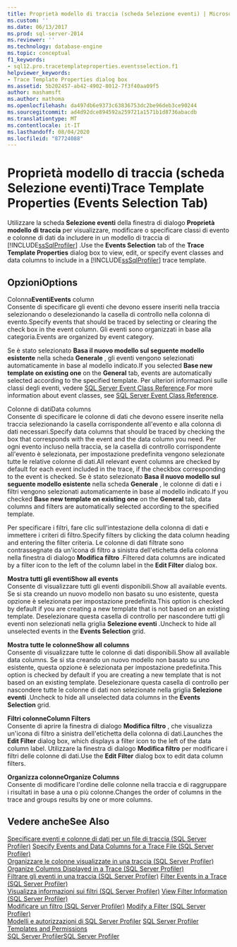 ```yaml
---
title: Proprietà modello di traccia (scheda Selezione eventi) | Microsoft Docs
ms.custom: ''
ms.date: 06/13/2017
ms.prod: sql-server-2014
ms.reviewer: ''
ms.technology: database-engine
ms.topic: conceptual
f1_keywords:
- sql12.pro.tracetemplateproperties.eventsselection.f1
helpviewer_keywords:
- Trace Template Properties dialog box
ms.assetid: 5b202457-ab42-4902-8012-7f3f40aa09f5
author: mashamsft
ms.author: mathoma
ms.openlocfilehash: da497db6e9373c63836753dc2be96deb3ce90244
ms.sourcegitcommit: ad4d92dce894592a259721a1571b1d8736abacdb
ms.translationtype: MT
ms.contentlocale: it-IT
ms.lasthandoff: 08/04/2020
ms.locfileid: "87724088"
---
```

# <a name="trace-template-properties-events-selection-tab"></a><span data-ttu-id="c9381-102">Proprietà modello di traccia (scheda Selezione eventi)</span><span class="sxs-lookup"><span data-stu-id="c9381-102">Trace Template Properties (Events Selection Tab)</span></span>
  <span data-ttu-id="c9381-103">Utilizzare la scheda **Selezione eventi** della finestra di dialogo **Proprietà modello di traccia** per visualizzare, modificare o specificare classi di evento e colonne di dati da includere in un modello di traccia di [!INCLUDE[ssSqlProfiler](../includes/sssqlprofiler-md.md)] .</span><span class="sxs-lookup"><span data-stu-id="c9381-103">Use the **Events Selection** tab of the **Trace Template Properties** dialog box to view, edit, or specify event classes and data columns to include in a [!INCLUDE[ssSqlProfiler](../includes/sssqlprofiler-md.md)] trace template.</span></span>  
  
## <a name="options"></a><span data-ttu-id="c9381-104">Opzioni</span><span class="sxs-lookup"><span data-stu-id="c9381-104">Options</span></span>  
 <span data-ttu-id="c9381-105">Colonna**Eventi**</span><span class="sxs-lookup"><span data-stu-id="c9381-105">**Events** column</span></span>  
 <span data-ttu-id="c9381-106">Consente di specificare gli eventi che devono essere inseriti nella traccia selezionando o deselezionando la casella di controllo nella colonna di evento.</span><span class="sxs-lookup"><span data-stu-id="c9381-106">Specify events that should be traced by selecting or clearing the check box in the event column.</span></span> <span data-ttu-id="c9381-107">Gli eventi sono organizzati in base alla categoria.</span><span class="sxs-lookup"><span data-stu-id="c9381-107">Events are organized by event category.</span></span>  
  
 <span data-ttu-id="c9381-108">Se è stato selezionato **Basa il nuovo modello sul seguente modello esistente** nella scheda **Generale** , gli eventi vengono selezionati automaticamente in base al modello indicato.</span><span class="sxs-lookup"><span data-stu-id="c9381-108">If you selected **Base new template on existing one** on the **General** tab, events are automatically selected according to the specified template.</span></span> <span data-ttu-id="c9381-109">Per ulteriori informazioni sulle classi degli eventi, vedere [SQL Server Event Class Reference](../relational-databases/event-classes/sql-server-event-class-reference.md).</span><span class="sxs-lookup"><span data-stu-id="c9381-109">For more information about event classes, see [SQL Server Event Class Reference](../relational-databases/event-classes/sql-server-event-class-reference.md).</span></span>  
  
 <span data-ttu-id="c9381-110">Colonne di dati</span><span class="sxs-lookup"><span data-stu-id="c9381-110">Data columns</span></span>  
 <span data-ttu-id="c9381-111">Consente di specificare le colonne di dati che devono essere inserite nella traccia selezionando la casella corrispondente all'evento e alla colonna di dati necessari.</span><span class="sxs-lookup"><span data-stu-id="c9381-111">Specify data columns that should be traced by checking the box that corresponds with the event and the data column you need.</span></span> <span data-ttu-id="c9381-112">Per ogni evento incluso nella traccia, se la casella di controllo corrispondente all'evento è selezionata, per impostazione predefinita vengono selezionate tutte le relative colonne di dati.</span><span class="sxs-lookup"><span data-stu-id="c9381-112">All relevant event columns are checked by default for each event included in the trace, if the checkbox corresponding to the event is checked.</span></span> <span data-ttu-id="c9381-113">Se è stato selezionato **Basa il nuovo modello sul seguente modello esistente** nella scheda **Generale** , le colonne di dati e i filtri vengono selezionati automaticamente in base al modello indicato.</span><span class="sxs-lookup"><span data-stu-id="c9381-113">If you checked **Base new template on existing one** on the **General** tab, data columns and filters are automatically selected according to the specified template.</span></span>  
  
 <span data-ttu-id="c9381-114">Per specificare i filtri, fare clic sull'intestazione della colonna di dati e immettere i criteri di filtro.</span><span class="sxs-lookup"><span data-stu-id="c9381-114">Specify filters by clicking the data column heading and entering the filter criteria.</span></span> <span data-ttu-id="c9381-115">Le colonne di dati filtrate sono contrassegnate da un'icona di filtro a sinistra dell'etichetta della colonna nella finestra di dialogo **Modifica filtro** .</span><span class="sxs-lookup"><span data-stu-id="c9381-115">Filtered data columns are indicated by a filter icon to the left of the column label in the **Edit Filter** dialog box.</span></span>  
  
 <span data-ttu-id="c9381-116">**Mostra tutti gli eventi**</span><span class="sxs-lookup"><span data-stu-id="c9381-116">**Show all events**</span></span>  
 <span data-ttu-id="c9381-117">Consente di visualizzare tutti gli eventi disponibili.</span><span class="sxs-lookup"><span data-stu-id="c9381-117">Show all available events.</span></span> <span data-ttu-id="c9381-118">Se si sta creando un nuovo modello non basato su uno esistente, questa opzione è selezionata per impostazione predefinita.</span><span class="sxs-lookup"><span data-stu-id="c9381-118">This option is checked by default if you are creating a new template that is not based on an existing template.</span></span> <span data-ttu-id="c9381-119">Deselezionare questa casella di controllo per nascondere tutti gli eventi non selezionati nella griglia **Selezione eventi** .</span><span class="sxs-lookup"><span data-stu-id="c9381-119">Uncheck to hide all unselected events in the **Events Selection** grid.</span></span>  
  
 <span data-ttu-id="c9381-120">**Mostra tutte le colonne**</span><span class="sxs-lookup"><span data-stu-id="c9381-120">**Show all columns**</span></span>  
 <span data-ttu-id="c9381-121">Consente di visualizzare tutte le colonne di dati disponibili.</span><span class="sxs-lookup"><span data-stu-id="c9381-121">Show all available data columns.</span></span> <span data-ttu-id="c9381-122">Se si sta creando un nuovo modello non basato su uno esistente, questa opzione è selezionata per impostazione predefinita.</span><span class="sxs-lookup"><span data-stu-id="c9381-122">This option is checked by default if you are creating a new template that is not based on an existing template.</span></span> <span data-ttu-id="c9381-123">Deselezionare questa casella di controllo per nascondere tutte le colonne di dati non selezionate nella griglia **Selezione eventi** .</span><span class="sxs-lookup"><span data-stu-id="c9381-123">Uncheck to hide all unselected data columns in the **Events Selection** grid.</span></span>  
  
 <span data-ttu-id="c9381-124">**Filtri colonne**</span><span class="sxs-lookup"><span data-stu-id="c9381-124">**Column Filters**</span></span>  
 <span data-ttu-id="c9381-125">Consente di aprire la finestra di dialogo **Modifica filtro** , che visualizza un'icona di filtro a sinistra dell'etichetta della colonna di dati.</span><span class="sxs-lookup"><span data-stu-id="c9381-125">Launches the **Edit Filter** dialog box, which displays a filter icon to the left of the data column label.</span></span> <span data-ttu-id="c9381-126">Utilizzare la finestra di dialogo **Modifica filtro** per modificare i filtri delle colonne di dati.</span><span class="sxs-lookup"><span data-stu-id="c9381-126">Use the **Edit Filter** dialog box to edit data column filters.</span></span>  
  
 <span data-ttu-id="c9381-127">**Organizza colonne**</span><span class="sxs-lookup"><span data-stu-id="c9381-127">**Organize Columns**</span></span>  
 <span data-ttu-id="c9381-128">Consente di modificare l'ordine delle colonne nella traccia e di raggruppare i risultati in base a una o più colonne.</span><span class="sxs-lookup"><span data-stu-id="c9381-128">Changes the order of columns in the trace and groups results by one or more columns.</span></span>  
  
## <a name="see-also"></a><span data-ttu-id="c9381-129">Vedere anche</span><span class="sxs-lookup"><span data-stu-id="c9381-129">See Also</span></span>  
 <span data-ttu-id="c9381-130">[Specificare eventi e colonne di dati per un file di traccia &#40;SQL Server Profiler&#41;](../tools/sql-server-profiler/specify-events-and-data-columns-for-a-trace-file-sql-server-profiler.md) </span><span class="sxs-lookup"><span data-stu-id="c9381-130">[Specify Events and Data Columns for a Trace File &#40;SQL Server Profiler&#41;](../tools/sql-server-profiler/specify-events-and-data-columns-for-a-trace-file-sql-server-profiler.md) </span></span>  
 <span data-ttu-id="c9381-131">[Organizzare le colonne visualizzate in una traccia &#40;SQL Server Profiler&#41;](../tools/sql-server-profiler/organize-columns-displayed-in-a-trace-sql-server-profiler.md) </span><span class="sxs-lookup"><span data-stu-id="c9381-131">[Organize Columns Displayed in a Trace &#40;SQL Server Profiler&#41;](../tools/sql-server-profiler/organize-columns-displayed-in-a-trace-sql-server-profiler.md) </span></span>  
 <span data-ttu-id="c9381-132">[Filtrare gli eventi in una traccia &#40;SQL Server Profiler&#41;](../tools/sql-server-profiler/filter-events-in-a-trace-sql-server-profiler.md) </span><span class="sxs-lookup"><span data-stu-id="c9381-132">[Filter Events in a Trace &#40;SQL Server Profiler&#41;](../tools/sql-server-profiler/filter-events-in-a-trace-sql-server-profiler.md) </span></span>  
 <span data-ttu-id="c9381-133">[Visualizza informazioni sui filtri &#40;SQL Server Profiler&#41;](../tools/sql-server-profiler/view-filter-information-sql-server-profiler.md) </span><span class="sxs-lookup"><span data-stu-id="c9381-133">[View Filter Information &#40;SQL Server Profiler&#41;](../tools/sql-server-profiler/view-filter-information-sql-server-profiler.md) </span></span>  
 <span data-ttu-id="c9381-134">[Modificare un filtro &#40;SQL Server Profiler&#41;](../tools/sql-server-profiler/modify-a-filter-sql-server-profiler.md) </span><span class="sxs-lookup"><span data-stu-id="c9381-134">[Modify a Filter &#40;SQL Server Profiler&#41;](../tools/sql-server-profiler/modify-a-filter-sql-server-profiler.md) </span></span>  
 <span data-ttu-id="c9381-135">[Modelli e autorizzazioni di SQL Server Profiler](../tools/sql-server-profiler/sql-server-profiler-templates-and-permissions.md) </span><span class="sxs-lookup"><span data-stu-id="c9381-135">[SQL Server Profiler Templates and Permissions](../tools/sql-server-profiler/sql-server-profiler-templates-and-permissions.md) </span></span>  
 [<span data-ttu-id="c9381-136">SQL Server Profiler</span><span class="sxs-lookup"><span data-stu-id="c9381-136">SQL Server Profiler</span></span>](../tools/sql-server-profiler/sql-server-profiler.md)  
  
  
